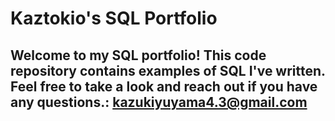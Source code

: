 # Kaztokio's SQL Portfolio

## Welcome to my SQL portfolio! This code repository contains examples of SQL I've written. Feel free to take a look and reach out if you have any questions.: kazukiyuyama4.3@gmail.com
